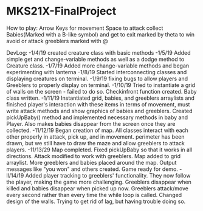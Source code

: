 # MKS21X-FinalProject
How to play:
Arrow Keys for movement
Space to attack
collect Babies(Marked with a B-like symbol) and get to exit marked by theta to win
avoid or attack greeblers marked with @

DevLog:
-1/4/19 created creature class with basic methods
-1/5/19 Added simple get and change-variable methods as well as a dodge method to Creature class.
-1/7/19 Added more change-variable methods and began experimenting with lanterna
-1/8/19 Started interconnecting classes and displaying creatures on terminal.
-1/9/19 fixing bugs to allow players and Greeblers to properly display on terminal.
-1/10/19 Tried to instantiate a grid of walls on the screen - failed to do so. Checkinfront function created. Baby class written.
-1/11/19 Instantiated grid, babies, and greeblers arraylists and finished player's interaction with these items in terms of movement, must write attack methods and show graphics of babies and greeblers. Created pickUpBaby() method and implemented necessary methods in baby and Player. Also makes babies disappear from the screen once they are collected.
-11/12/19 Began creation of map. All classes interact with each other properly in attack, pick up, and in movement. perimeter has been drawn, but we still have to draw the maze and allow greeblers to attack players.
-11/13/29 Map completed. Fixed pickUpBaby so that it works in all directions. Attack modified to work with greeblers. Map added to grid arraylist. More greeblers and babies placed around the map. Output messages like "you won" and others created. Game ready for demo.
-ll/14/19 Added player tracking to greeblers' functionality. They now follow the player, making the game more challenging. Greeblers disappear when killed and babies disappear when picked up now. Greeblers attack/move every second rather than every time the while loop is called. Changed design of the walls. Trying to get rid of lag, but having trouble doing so.
